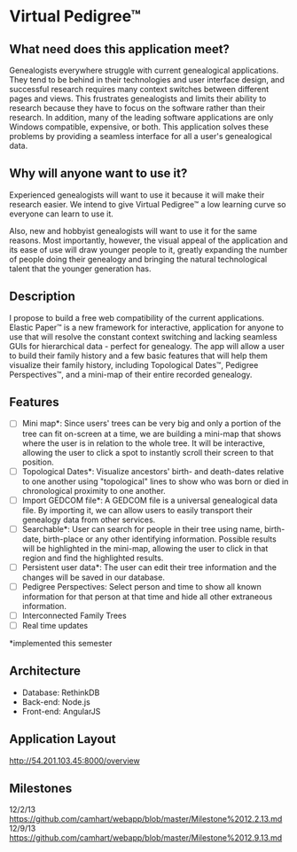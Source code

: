 Virtual Pedigree™
======

What need does this application meet?
-------------------------------------
Genealogists everywhere struggle with current genealogical applications. They tend to be behind in their technologies and user interface design, and successful research requires many context switches between different pages and views. This frustrates genealogists and limits their ability to research because they have to focus on the software rather than their research. In addition, many of the leading software applications are only Windows compatible, expensive, or both. This application solves these problems by providing a seamless interface for all a user's genealogical data.

Why will anyone want to use it?
-------------------------------
Experienced genealogists will want to use it because it will make their research easier. We intend to give Virtual Pedigree™ a low learning curve so everyone can learn to use it.

Also, new and hobbyist genealogists will want to use it for the same reasons. Most importantly, however, the visual appeal of the application and its ease of use will draw younger people to it, greatly
expanding the number of people doing their genealogy and bringing the natural technological talent that the younger generation has.

Description
-----------
I propose to build a free web compatibility of the current applications. Elastic Paper™ is a new framework for interactive, application for anyone to use that will resolve the constant context switching and lacking seamless GUIs for hierarchical data - perfect for genealogy. The app will allow a user to build their family history and a few basic features that will help them visualize their family history, including Topological Dates™, Pedigree Perspectives™, and a mini-map of their entire recorded genealogy.

Features
--------
- [ ] Mini map*: Since users' trees can be very big and only a portion of the tree can fit on-screen at a time, we are building a mini-map that shows where the user is in relation to the whole tree. It will be interactive, allowing the user to click a spot to instantly scroll their screen to that position.
- [ ] Topological Dates*: Visualize ancestors' birth- and death-dates relative to one another using "topological" lines to show who was born or died in chronological proximity to one another.
- [ ] Import GEDCOM file*: A GEDCOM file is a universal genealogical data file. By importing it, we can allow users to easily transport their genealogy data from other services.
- [ ] Searchable*: User can search for people in their tree using name, birth-date, birth-place or any other identifying information. Possible results will be highlighted in the mini-map, allowing the user to click in that region and find the highlighted results.
- [ ] Persistent user data*: The user can edit their tree information and the changes will be saved in our database.
- [ ] Pedigree Perspectives: Select person and time to show all known information for that person at that time and hide all other extraneous information.
- [ ] Interconnected Family Trees
- [ ] Real time updates

*implemented this semester

Architecture
------------
* Database: RethinkDB
* Back-end: Node.js
* Front-end: AngularJS

Application Layout
------------------
http://54.201.103.45:8000/overview

Milestones
----------
12/2/13 https://github.com/camhart/webapp/blob/master/Milestone%2012.2.13.md
12/9/13 https://github.com/camhart/webapp/blob/master/Milestone%2012.9.13.md